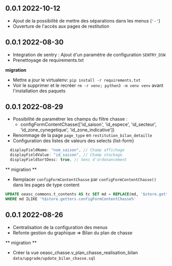 ## 0.0.1 2022-10-12
 * Ajout de la possibilité de mettre des séparations dans les menus (`'-'`)
 * Ouverture de l'accès aux pages de restitution
## 0.0.1 2022-08-30
 * Integration de sentry : Ajout d'un paramètre de configuration `SENTRY_DSN`
 * Prenettoyage de requirements.txt

**migration**
 * Mettre a jour le virtualenv: `pip install -r requirements.txt`
 * Voir le supprimer et le recréer `rm -r venv; python3 -m venv venv` avant l'installation des paquets

## 0.0.1 2022-08-29
 * Possibilité de paramétrer les champs du filtre chasse :
   * configFormContentChasse(['id_saison', 'id_espece', 'id_secteur', 'id_zone_cynegetique', 'id_zone_indicative'])
 * Renommage de la page `page_type` en `restitution_bilan_detaille`
 * Configuration des listes de valeurs des selects (list-form)

```js
  displayFieldName: "nom_saison", // Champ affichage
  displayFieldValue: "id_saison", // Champ stockage
  displayFieldSortDesc: true, // Sens d'ordonancement
```

** migration **
 * Remplacer `configFormContentChasse` par `configFormContentChasse()` dans les pages de type content

```sql
UPDATE oeasc_commons.t_contents AS tc SET md = REPLACE(md, '$store.getters.configFormContentChasse', '$store.getters.configFormContentChasse()')
WHERE md ILIKE '%$store.getters.configFormContentChasse%'
```

## 0.0.1 2022-08-26
 * Centralisation de la configuration des menus
 * Refonte gestion du graphique => Bilan du plan de chasse

** migration **
 * Créer la vue oeasc_chasse.v_plan_chasse_realisation_bilan `data/upgrade/update_bilan_chasse.sql`
